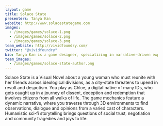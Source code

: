 ```yaml
---
layout: game
title: Solace State
presenters: Tanya Kan
website: http://www.solacestategame.com
images:
  - /images/games/solace-1.png
  - /images/games/solace-2.png
  - /images/games/solace-3.png
team_website: http://vividfoundry.com/
twitter: "@vividfoundry"
bio: Tanya Kan is a game designer, specializing in narrative-driven experiences, centering on personal stories that explore sociopolitical challenges. She combines her background in political science and cinema studies at University of Toronto and 3D game arts at Seneca College. Her work experience in interactive media include illustration, interactive product simulations and game prototypes in Unreal 4 and Unity 5. Her current solo game project, Solace State, is a sci-fi visual novel about a young woman’s coming-of-age journey in a city undergoing division and dissent. She is a Teaching Assistant at OCAD University for 3D game design.
team_images:
  - /images/games/solace-state-author.png
---
```

Solace State is a Visual Novel about a young woman who must reunite with her friends across ideological divisions, as a city-state threatens to upend in revolt and despotism. You play as Chloe, a digital native of many IDs, who gets caught up in a journey of dissent, deception and redemption that involves citizens from all walks of life. The game mechanics feature a dynamic narrative, where you traverse through 3D environments to find observations, dialogue and opinions from a varied cast of characters. Humanistic sci-fi storytelling brings questions of social trust, negotiation and community tragedies and joys to life.
